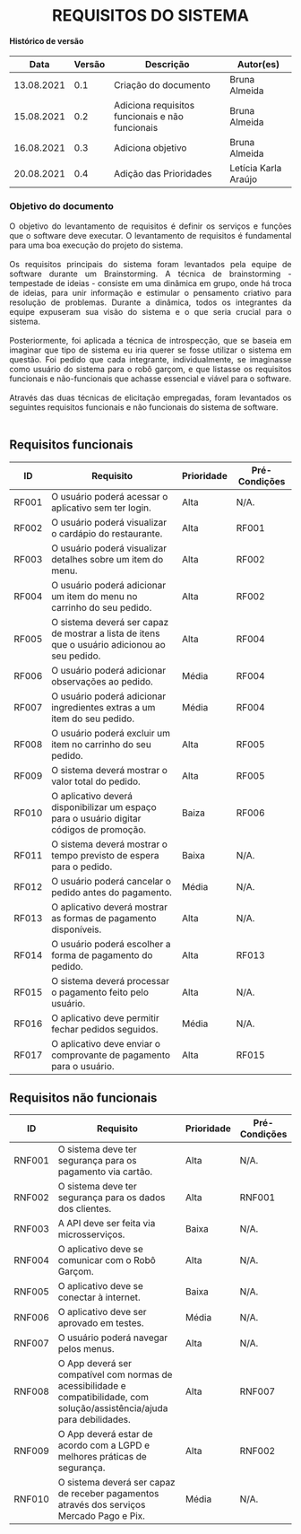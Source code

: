 # <center> REQUISITOS DO SISTEMA

#### Histórico de versão<br>

|    Data    |Versão| Descrição | Autor(es)|
| ---------- |------| --------- | -------- |
| 13.08.2021 | 0.1  | Criação do documento | Bruna Almeida |
| 15.08.2021 | 0.2  | Adiciona requisitos funcionais e não funcionais| Bruna Almeida |
| 16.08.2021 | 0.3  | Adiciona objetivo    | Bruna Almeida |
| 20.08.2021 | 0.4  | Adição das Prioridades | Letícia Karla Araújo |

### Objetivo do documento

<div align="justify">O objetivo do levantamento de requisitos é definir os serviços e funções que o software deve executar. O levantamento de requisitos é fundamental para uma boa execução do projeto do sistema. 
<br><br>
Os requisitos principais do sistema foram levantados pela equipe de software durante um Brainstorming. A técnica de brainstorming - tempestade de ideias - consiste em uma dinâmica em grupo, onde há troca de ideias, para unir informação e estimular o pensamento criativo para resolução de problemas. Durante a dinâmica, todos os integrantes da equipe expuseram sua visão do sistema e o que seria crucial para o sistema.
<br><br>
Posteriormente, foi aplicada a técnica de introspecção, que se baseia em imaginar que tipo de sistema eu iria querer se fosse utilizar o sistema em questão. Foi pedido que cada integrante, individualmente, se imaginasse como usuário do sistema para o robô garçom, e que listasse os requisitos funcionais e não-funcionais que achasse essencial e viável para o software.
<br><br>
Através das duas técnicas de elicitação empregadas, foram levantados os seguintes requisitos funcionais e não funcionais do sistema de software.
</div>
<br>

## Requisitos funcionais

|  ID |Requisito| Prioridade| Pré-Condições|
|-----|---------|---------| -----------|
|RF001|O usuário poderá acessar o aplicativo sem ter login.| Alta| N/A. |
|RF002|O usuário poderá visualizar o cardápio do restaurante.| Alta| RF001 |
|RF003|O usuário poderá visualizar detalhes sobre um item do menu.| Alta| RF002 |
|RF004|O usuário poderá adicionar um item do menu no carrinho do seu pedido.| Alta| RF002 |
|RF005|O sistema deverá ser capaz de mostrar a lista de itens que o usuário adicionou ao seu pedido.| Alta| RF004 |
|RF006|O usuário poderá adicionar observações ao pedido.| Média | RF004 |
|RF007|O usuário poderá adicionar ingredientes extras a um item do seu pedido.| Média | RF004 |
|RF008|O usuário poderá excluir um item no carrinho do seu pedido.| Alta | RF005 |
|RF009|O sistema deverá mostrar o valor total do pedido.| Alta | RF005 |
|RF010|O aplicativo deverá disponibilizar um espaço para o usuário digitar códigos de promoção.| Baiza | RF006 |
|RF011|O sistema deverá mostrar o tempo previsto de espera para o pedido.| Baixa | N/A. |
|RF012|O usuário poderá cancelar o pedido antes do pagamento.| Média | N/A. |
|RF013|O aplicativo deverá mostrar as formas de pagamento disponíveis.| Alta | N/A. |
|RF014|O usuário poderá escolher a forma de pagamento do pedido.| Alta | RF013 |
|RF015|O sistema deverá processar o pagamento feito pelo usuário.| Alta | N/A. |
|RF016|O aplicativo deve permitir fechar pedidos seguidos.| Média | N/A. |
|RF017|O aplicativo deve enviar o comprovante de pagamento para o usuário.| Alta | RF015 |


## Requisitos não funcionais

|  ID |Requisito| Prioridade| Pré-Condições|
|-----|---------| ---------| -----------|
|RNF001|O sistema deve ter segurança para os pagamento via cartão.| Alta | N/A. |
|RNF002|O sistema deve ter segurança para os dados dos clientes.| Alta | RNF001 |
|RNF003|A API deve ser feita via microsserviços.| Baixa | N/A. |
|RNF004|O aplicativo deve se comunicar com o Robô Garçom.| Alta | N/A. |
|RNF005|O aplicativo deve se conectar à internet.| Baixa | N/A. |
|RNF006|O aplicativo deve ser aprovado em testes.| Média | N/A. |
|RNF007|O usuário poderá navegar pelos menus.| Alta | N/A. |
|RNF008|O App deverá ser compatível com normas de acessibilidade e compatibilidade, com solução/assistência/ajuda para debilidades.| Alta | RNF007 |
|RNF009|O App deverá estar de acordo com a LGPD e melhores práticas de segurança.| Alta | RNF002 |
|RNF010|O sistema deverá ser capaz de receber pagamentos através dos serviços Mercado Pago e Pix.| Média | N/A. |
